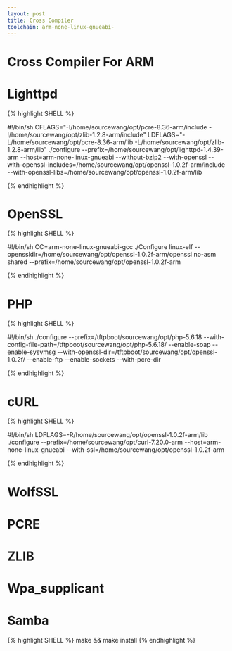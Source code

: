 ```yaml
---
layout: post
title: Cross Compiler
toolchain: arm-none-linux-gnueabi-
---
```


# Cross Compiler For ARM

# Lighttpd 

{% highlight SHELL %}

#!/bin/sh
CFLAGS="-I/home/sourcewang/opt/pcre-8.36-arm/include -I/home/sourcewang/opt/zlib-1.2.8-arm/include" LDFLAGS="-L/home/sourcewang/opt/pcre-8.36-arm/lib -L/home/sourcewang/opt/zlib-1.2.8-arm/lib" ./configure --prefix=/home/sourcewang/opt/lighttpd-1.4.39-arm --host=arm-none-linux-gnueabi --without-bzip2 --with-openssl --with-openssl-includes=/home/sourcewang/opt/openssl-1.0.2f-arm/include --with-openssl-libs=/home/sourcewang/opt/openssl-1.0.2f-arm/lib

{% endhighlight %}

# OpenSSL

{% highlight SHELL %}

#!/bin/sh
CC=arm-none-linux-gnueabi-gcc ./Configure linux-elf --openssldir=/home/sourcewang/opt/openssl-1.0.2f-arm/openssl no-asm shared --prefix=/home/sourcewang/opt/openssl-1.0.2f-arm

{% endhighlight %}

# PHP

{% highlight SHELL %}

#!/bin/sh
./configure --prefix=/tftpboot/sourcewang/opt/php-5.6.18 --with-config-file-path=/tftpboot/sourcewang/opt/php-5.6.18/ --enable-soap --enable-sysvmsg --with-openssl-dir=/tftpboot/sourcewang/opt/openssl-1.0.2f/ --enable-ftp --enable-sockets --with-pcre-dir

{% endhighlight %}

# cURL

{% highlight SHELL %}

#!/bin/sh
LDFLAGS=-R/home/sourcewang/opt/openssl-1.0.2f-arm/lib ./configure --prefix=/home/sourcewang/opt/curl-7.20.0-arm --host=arm-none-linux-gnueabi --with-ssl=/home/sourcewang/opt/openssl-1.0.2f-arm

{% endhighlight %}

# WolfSSL
# PCRE
# ZLIB
# Wpa_supplicant

# Samba

{% highlight SHELL %}
make && make install
{% endhighlight %}


